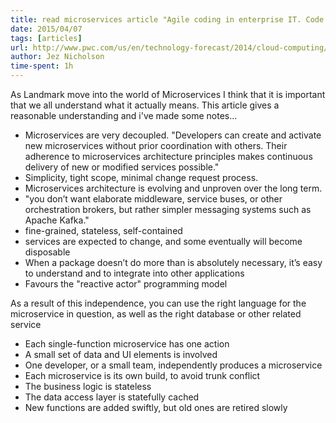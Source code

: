 ```yaml
---
title: read microservices article "Agile coding in enterprise IT. Code small and local"
date: 2015/04/07
tags: [articles]
url: http://www.pwc.com/us/en/technology-forecast/2014/cloud-computing/features/microservices.jhtml
author: Jez Nicholson
time-spent: 1h
---
```

As Landmark move into the world of Microservice​​​s I think that it is important that we all understand what it actually means. This article gives a reasonable understanding and i've made some notes...​

* Microservices are very decoupled. "​Developers can create and activate new microservices without prior coordination with others. Their adherence to microservices architecture principles makes continuous delivery of new or modified services possible."
* Simplicity, tight scope, minimal change request process.
* Microservices architecture is evolving and unproven over the long term.
* "you don’t want elaborate middleware, service buses, or other orchestration brokers, but rather simpler messaging systems such as Apache Kafka."
* fine-grained, stateless, self-contained
* services are expected to change, and some eventually will become disposable
* When a package doesn’t do more than is absolutely necessary, it’s easy to understand and to integrate into other applications
* Favours the "reactive actor" programming model

As a result of this independence, you can use the right language for the microservice in question, as well as the right database or other related service

* Each single-function microservice has one action
* A small set of data and UI elements is involved
* One developer, or a small team, independently produces a microservice
* Each microservice is its own build, to avoid trunk conflict
* The business logic is stateless
* The data access layer is statefully cached
* New functions are added swiftly, but old ones are retired slowly